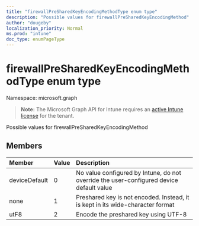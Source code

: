 ```yaml
---
title: "firewallPreSharedKeyEncodingMethodType enum type"
description: "Possible values for firewallPreSharedKeyEncodingMethod"
author: "dougeby"
localization_priority: Normal
ms.prod: "intune"
doc_type: enumPageType
---
```


# firewallPreSharedKeyEncodingMethodType enum type

Namespace: microsoft.graph

> **Note:** The Microsoft Graph API for Intune requires an [active Intune license](https://go.microsoft.com/fwlink/?linkid=839381) for the tenant.

Possible values for firewallPreSharedKeyEncodingMethod

## Members
|Member|Value|Description|
|:---|:---|:---|
|deviceDefault|0|No value configured by Intune, do not override the user-configured device default value|
|none|1|Preshared key is not encoded. Instead, it is kept in its wide-character format|
|utF8|2|Encode the preshared key using UTF-8|




